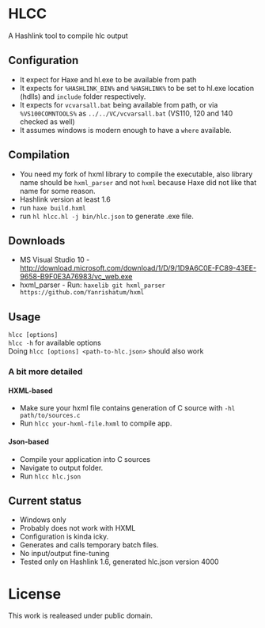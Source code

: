 # HLCC
A Hashlink tool to compile hlc output

## Configuration
* It expect for Haxe and hl.exe to be available from path
* It expects for `%HASHLINK_BIN%` and `%HASHLINK%` to be set to hl.exe location (hdlls) and `include` folder respectively.
* It expects for `vcvarsall.bat` being available from path, or via `%VS100COMNTOOLS%` as `../../VC/vcvarsall.bat` (VS110, 120 and 140 checked as well)
* It assumes windows is modern enough to have a `where` available.

## Compilation
* You need my fork of hxml library to compile the executable, also library name should be `hxml_parser` and not `hxml` because Haxe did not like that name for some reason.
* Hashlink version at least 1.6
* run `haxe build.hxml`
* run `hl hlcc.hl -j bin/hlc.json` to generate .exe file.

## Downloads
* MS Visual Studio 10 - http://download.microsoft.com/download/1/D/9/1D9A6C0E-FC89-43EE-9658-B9F0E3A76983/vc_web.exe
* hxml_parser - Run:  `haxelib git hxml_parser https://github.com/Yanrishatum/hxml`

## Usage
`hlcc [options]`  
`hlcc -h` for available options  
Doing `hlcc [options] <path-to-hlc.json>` should also work

### A bit more detailed
#### HXML-based
* Make sure your hxml file contains generation of C source with `-hl path/to/sources.c`
* Run `hlcc your-hxml-file.hxml` to compile app.
#### Json-based
* Compile your application into C sources
* Navigate to output folder.
* Run `hlcc hlc.json`


## Current status
* Windows only
* Probably does not work with HXML
* Configuration is kinda icky.
* Generates and calls temporary batch files.
* No input/output fine-tuning
* Tested only on Hashlink 1.6, generated hlc.json version 4000

# License
This work is realeased under public domain.
